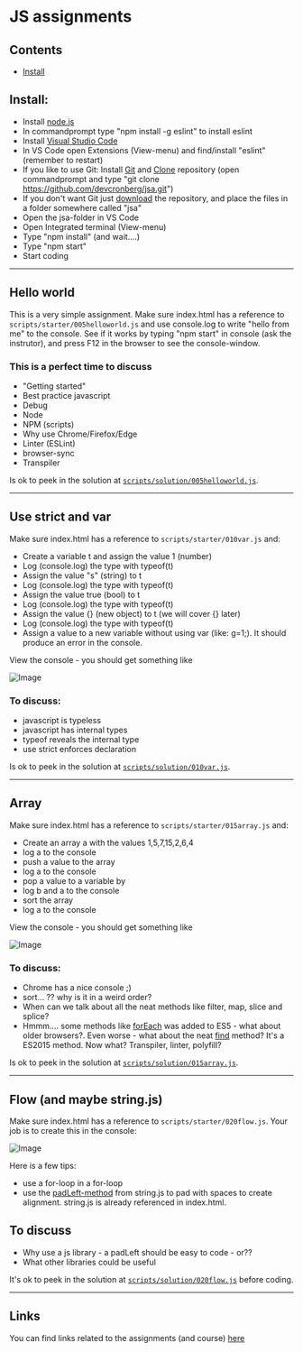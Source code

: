 # JS assignments

## Contents
* [Install](#install)


## Install:
* Install [node.js](https://nodejs.org/en/)
* In commandprompt type "npm install -g eslint" to install eslint
* Install [Visual Studio Code](https://code.visualstudio.com)
* In VS Code open Extensions (View-menu) and find/install "eslint" (remember to restart)
* If you like to use Git: Install [Git](https://git-scm.com/downloads) and [Clone](https://github.com/devcronberg/jsa) repository (open commandprompt and type "git clone https://github.com/devcronberg/jsa.git")
* If you don't want Git just [download](https://github.com/devcronberg/jsa/archive/master.zip) the repository, and place the files in a folder somewhere called "jsa"
* Open the jsa-folder in VS Code
* Open Integrated terminal (View-menu)
* Type "npm install" (and wait....)
* Type "npm start" 
* Start coding 

---

## Hello world

This is a very simple assignment. Make sure index.html has a 
reference to `scripts/starter/005helloworld.js` and use
 console.log to write "hello from me" to the console. See
 if it works by typing "npm start" in console (ask the instrutor), and press F12 in the browser to see 
   the console-window.

### This is a perfect time to discuss

* "Getting started"
* Best practice javascript
* Debug
* Node
* NPM (scripts)
* Why use Chrome/Firefox/Edge
* Linter (ESLint)
* browser-sync
* Transpiler

Is ok to peek in the solution at [`scripts/solution/005helloworld.js`](https://github.com/devcronberg/jsa/blob/master/wwwroot/scripts/solution/005HelloWorld.js).

--- 

## Use strict and var
Make sure index.html has a reference to `scripts/starter/010var.js` and:

* Create a variable t and assign the value 1 (number)
* Log (console.log) the type with typeof(t)
* Assign the value "s" (string) to t
* Log (console.log) the type with typeof(t)
* Assign the value true (bool) to t
* Log (console.log) the type with typeof(t)
* Assign the value {} (new object) to t (we will cover {} later)
* Log (console.log) the type with typeof(t)
* Assign a value to a new variable without using var (like: g=1;). It should produce an error in the console. 

View the console - you should get something like

![Image](https://cloud.githubusercontent.com/assets/13196981/20727205/e4a1d316-b678-11e6-813a-b85849f4f2a0.png)

### To discuss:

* javascript is typeless
* javascript has internal types
* typeof reveals the internal type
* use strict enforces declaration

Is ok to peek in the solution at [`scripts/solution/010var.js`](https://github.com/devcronberg/jsa/blob/master/wwwroot/scripts/solution/010Var.js).

---

## Array
Make sure index.html has a reference to `scripts/starter/015array.js` and:
* Create an array a with the values 1,5,7,15,2,6,4
* log a to the console
* push a value to the array
* log a to the console
* pop a value to a variable by
* log b and a to the console
* sort the array
* log a to the console

View the console - you should get something like

![Image](https://cloud.githubusercontent.com/assets/13196981/20727793/36884c9e-b67b-11e6-9c60-f09b7650f1b8.png)

### To discuss:

* Chrome has a nice console ;)
* sort... ?? why is it in a weird order?
* When can we talk about all the neat methods like filter, map, slice and splice?
* Hmmm.... some methods like [forEach](https://developer.mozilla.org/en-US/docs/Web/JavaScript/Reference/Global_Objects/Array/forEach) was added to ES5 - what about older browsers?. Even worse - what about the neat [find](https://developer.mozilla.org/en-US/docs/Web/JavaScript/Reference/Global_Objects/Array/find) method? It's a ES2015 method. Now what? Transpiler, linter, polyfill?   

Is ok to peek in the solution at [`scripts/solution/015array.js`](https://github.com/devcronberg/jsa/blob/master/wwwroot/scripts/solution/015array.js).

---

## Flow (and maybe string.js)

Make sure index.html has a reference to `scripts/starter/020flow.js`. Your job is to create this in the console:

![Image](https://cloud.githubusercontent.com/assets/13196981/20730015/bc5e923e-b684-11e6-91f8-e6986378a5d1.png)

Here is a few tips:

* use a for-loop in a for-loop 
* use the [padLeft-method](http://stringjs.com/#methods/padleft-len-char) from string.js to pad with spaces to create alignment. string.js is already referenced in index.html.

## To discuss
* Why use a js library - a padLeft should be easy to code - or??
* What other libraries could be useful

It's ok to peek in the solution at [`scripts/solution/020flow.js`](https://github.com/devcronberg/jsa/blob/master/wwwroot/scripts/solution/020flow.js) before coding.   

---

## Links
You can find links related to the assignments (and course) [here](http://l.cronberg.dk/publiclinks.aspx?tags=michell,js_201611aarhus&text=Om%20Michell%20Cronberg,Links%20fra%20kurset&header=JavaScript&message=Diverse%20links%20relateret%20til%20kurset)
